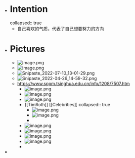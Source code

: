 - # Intention
  collapsed:: true
	- 自己喜欢的气质，代表了自己想要努力的方向
- # Pictures
	- ![image.png](../assets/image_1672914641094_0.png)
	- ![image.png](../assets/image_1672922478414_0.png)
	- ![Snipaste_2022-07-10_13-01-29.png](../assets/Snipaste_2022-07-10_13-01-29_1673800683735_0.png)
	- ![Snipaste_2022-04-26_14-59-32.png](../assets/Snipaste_2022-04-26_14-59-32_1673800693229_0.png)
	- https://www.sppm.tsinghua.edu.cn/info/1208/7507.htm
		- ![image.png](../assets/image_1673804337085_0.png)
		- ![image.png](../assets/image_1673804379076_0.png)
		- ![image.png](../assets/image_1673804402414_0.png)
		- [[TimRoth]] [[Celebrities]]
		  collapsed:: true
			- ![image.png](../assets/image_1674562236364_0.png)
			- ![image.png](../assets/image_1674562538713_0.png)
			-
		- ![image.png](../assets/image_1680276352944_0.png)
		- ![image.png](../assets/image_1683286210143_0.png)
		- ![image.png](../assets/image_1685607302764_0.png)
		- ![image.png](../assets/image_1687864237505_0.png)
		-
-